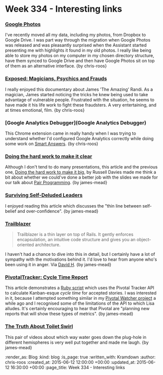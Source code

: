 Week 334 - Interesting links
============================

### [Google Photos](http://googleblog.blogspot.co.uk/2015/05/picture-this-fresh-approach-to-photos.html)

I've recently moved all my data, including my photos, from Dropbox to Google Drive. I was part way through the migration when Google Photos was released and was pleasantly surprised when the Assistant started presenting me with highlights it found in my old photos. I really like being able to store my photos on my computer in my chosen directory structure, have them synced to Google Drive and then have Google Photos sit on top of them as an alternative interface. {by chris-roos}


### [Exposed: Magicians, Psychics and Frauds](http://www.bbc.co.uk/programmes/b04ndsb3)

I really enjoyed this documentary about James 'The Amazing' Randi. As a magician, James started noticing the tricks he knew being used to take advantage of vulnerable people. Frustrated with the situation, he seems to have made it his life work to fight these fraudsters. A very entertaining, and at times emotional, film. {by chris-roos}


### [Google Analytics Debugger](Google Analytics Debugger)

This Chrome extension came in really handy when I was trying to understand whether I'd configured Google Analytics correctly while doing some work on [Smart Answers](https://github.com/alphagov/smart-answers). {by chris-roos}


### [Doing the hard work to make it clear](http://russelldavies.typepad.com/planning/2015/06/doing-the-hard-work-to-make-it-clear.html)

Although I don't tend to do many presentations, this article and the previous one, [Doing the hard work to make it big](http://russelldavies.typepad.com/planning/2015/06/doing-the-hard-work-to-make-it-big.html), by Russell Davies made me think a bit about whether we could've done a better job with the slides we made for our talk about [Pair Programming](https://github.com/freerange/pair-programming-presentation). {by james-mead}


### [Surviving Self-Deluded Leaders](http://stumblingandmumbling.typepad.com/stumbling_and_mumbling/2015/06/surviving-self-deluded-leaders.html)

I enjoyed reading this article which discusses the "thin line between self-belief and over-confidence". {by james-mead}


### [Trailblazer](https://github.com/apotonick/trailblazer)

> Trailblazer is a thin layer on top of Rails. It gently enforces encapsulation, an intuitive code structure and gives you an object-oriented architecture.

I haven't had a chance to dive into this in detail, but I certainly have a lot of sympathy with the motivations behind it. I'd love to hear from anyone who's been using it in anger. Via [David H](http://davidheath.org/). {by james-mead}


### [PivotalTracker: Cycle Time Report](http://www.pivotaltracker.com/community/tracker-blog/cycle-time-report-example-script-using-trackers-api)

This article demonstrates a [Ruby script](https://github.com/pivotaltracker/api_examples/blob/master/reportCycleTime.rb) which uses the Pivotal Tracker API to calculate Kanban-esque _cycle time_ for accepted stories. I was interested in it, because I attempted something similar in my [Pivotal Watcher project](https://github.com/freerange/pivotal_watcher) a while ago and I recognised some of the limitations of the API to which Lisa alludes. It's certainly encouraging to hear that Pivotal are "planning new reports that will show these types of metrics". {by james-mead}


### [The Truth About Toilet Swirl](http://www.smartereveryday.com/toiletswirl)

This pair of videos about which way water goes down the plug-hole in different hemispheres is very well put together and made me laugh. {by james-mead}


:render_as: Blog
:kind: blog
:is_page: true
:written_with: Kramdown
:author: chris-roos
:created_at: 2015-06-12 12:00:00 +00:00
:updated_at: 2015-06-12 16:30:00 +00:00
:page_title: Week 334 - Interesting links
